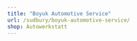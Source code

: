 ```yaml
---
title: "Boyuk Automotive Service"
url: /sudbury/boyuk-automotive-service/
shop: Autowerkstatt
---
```

